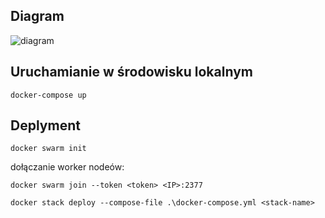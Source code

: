 ## Diagram
![diagram](https://github.com/Much4cho/Restpirators/blob/master/diagram.png)

## Uruchamianie w środowisku lokalnym
```
docker-compose up
```
## Deplyment 
```
docker swarm init
```
dołączanie worker nodeów:
```
docker swarm join --token <token> <IP>:2377
```
```
docker stack deploy --compose-file .\docker-compose.yml <stack-name>
```
